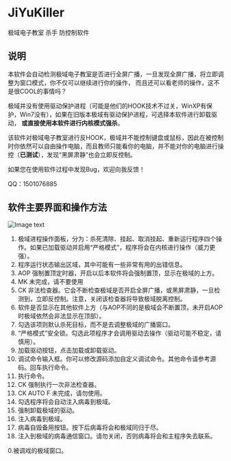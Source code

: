 # JiYuKiller
极域电子教室 杀手 防控制软件


说明
---

本软件会自动检测极域电子教室是否进行全屏广播，一旦发现全屏广播，将立即调整为窗口模式，你不仅可以继续进行你的操作，
而且还可以看老师的操作，这不是很COOL的事情吗？


极域并没有使用驱动保护进程（可能是他们的HOOK技术不过关，WinXP有保护，Win7没有），如果在旧版本极域有驱动保护进程，可选择本软件进行卸载驱动，
**或直接使用本软件进行内核模式强杀**。


该软件对极域电子教室进行反HOOK，极域并不能控制键盘或鼠标，因此在被控制时你依然可以自由操作电脑，而且教师只能看你的电脑，并不能对你的电脑进行操控（**已测试**），发现“黑屏肃静”也会立即反控制。


如果您在使用软件过程中发现Bug，欢迎向我反馈！


QQ：1501076885


软件主要界面和操作方法
---

![Image text](https://raw.githubusercontent.com/717021/JiYuKiller/master/help.jpg)

1. 极域进程操作面板，分为：杀死清除、挂起、取消挂起、重新运行程序四个操作。如果已加载驱动并启用“严格模式”，程序将会在内核进行操作（威力更强）。
2. 程序运行状态输出区域，其中可能有一些非常有用的出错信息。
3. AOP 强制置顶定时器，开启以后本软件将会强制置顶，显示在极域的上方。
4. MK 未完成，请不要使用
5. CK 非法检查器。它会不断检查极域是否开启全屏广播，或黑屏肃静，一旦检测到，立即反控制。注意，关闭该检查器将导致极域脱离控制。
6. 软件是否显示在其他软件上方（与AOP不同的是极域会不断置顶，未开启AOP时极域依然会非法显示在顶部）。
7. 勾选该项则默认杀死目标，而不是去调整极域的广播窗口。
8. “严格模式”安全锁。勾选此项程序才会调用驱动去操作（驱动可能不稳定，请慎用）。
9. 加载驱动按钮，点击加载或卸载驱动。
10. 调试命令输入框。你可以修改源码添加自定义调试命令。其他命令请参考源码。回车执行命令。
11. 执行命令。
12. CK  强制执行一次非法检查器。
13. CK AUTO F 未完成，请勿使用。
14. 勾选程序将会自动注入病毒到极域。
15. 强制卸载极域的驱动。
16. 注入病毒到极域。
17. 病毒自毁备用按钮。按下后病毒将会和极域同归于尽。
18. 注入到极域的病毒通信窗口。请勿关闭，否则病毒将会和主程序失去联系。

0.被调戏的极域窗口。











